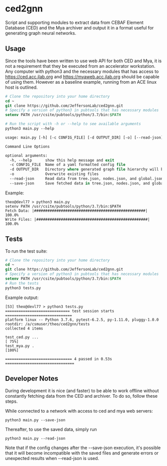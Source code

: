 # ced2gnn
Script and supporting modules to extract data from CEBAF Element Database (CED) and the Mya archiver and output it in a format useful for generating graph neural networks.

## Usage
Since the tools have been written to use web API for both CED and Mya, it is not a requirement that they be executed from an accelerator workstation.  Any computer with python3 and the necessary modules that has access to https://ced.acc.jlab.org and https://myaweb.acc.jlab.org should be capable of using them.  However as a baseline example, running from an ACE linux host is outlined.

```csh
# Clone the repository into your home directory
cd ~
git clone https://github.com/JeffersonLab/ced2gnn.git
# Specify a version of python3 in pubtools that has necessary modules
setenv PATH /usr/csite/pubtools/python/3.7/bin:$PATH

# Run the script with -h or --help to see available arguments
python3 main.py --help

usage: main.py [-h] [-c CONFIG_FILE] [-d OUTPUT_DIR] [-o] [--read-json] [--save-json]

Command Line Options

optional arguments:
  -h, --help      show this help message and exit
  -c CONFIG_FILE  Name of a yaml formatted config file
  -d OUTPUT_DIR   Directory where generated graph file hierarchy will be written
  -o              Overwrite existing files
  --read-json     Read data from tree.json, nodes.json, and global.json instead of CED and Mya
  --save-json     Save fetched data in tree.json, nodes.json, and global.json

```
Example:

```
theo@devl77 > python3 main.py
setenv PATH /usr/csite/pubtools/python/3.7/bin:$PATH
Fetch Data: |##################################################| 100.0%
Write Files: |##################################################| 100.0%
```


## Tests
To run the test suite:

```csh
# Clone the repository into your home directory
cd ~
git clone https://github.com/JeffersonLab/ced2gnn.git
# Specify a version of python3 in pubtools that has necessary modules
setenv PATH /usr/csite/pubtools/python/3.7/bin:$PATH
# Run the tests
python3 tests.py
```

Example output:

```
[53] theo@devl77 > python3 tests.py
============================= test session starts ==============================
platform linux -- Python 3.7.6, pytest-6.2.5, py-1.11.0, pluggy-1.0.0
rootdir: /a/csmuser/theo/ced2gnn/tests
collected 4 items

test_ced.py ...                                                          [ 75%]
test_mya.py .                                                            [100%]

============================== 4 passed in 0.53s ===============================
```


## Developer Notes
During development it is nice (and faster) to be able to work offline without constantly fetching data 
from the CED and archiver.  To do so, follow these steps.

While connected to a network with access to ced and mya web servers:
```
python3 main.py --save-json
```

Thereafter, to use the saved data, simply run
```
python3 main.py --read-json
```

Note that if the config changes after the --save-json execution, it's possible that it will become 
incompatible with the saved files and generate errors or unexpected results when --read-json is used.
